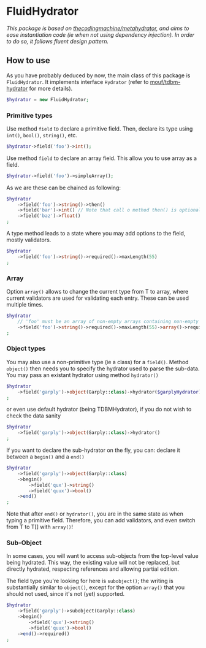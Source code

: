 # FluidHydrator

*This package is based on [thecodingmachine/metahydrator](https://packagist.org/packages/thecodingmachine/metahydrator), and
aims to ease instantiation code (ie when not using dependency injection). In order to do so, it follows fluent design pattern.*

## How to use

As you have probably deduced by now, the main class of this package is `FluidHydrator`. It implements interface `Hydrator`
(refer to [mouf/tdbm-hydrator](https://packagist.org/packages/mouf/tdbm-hydrator) for more details).

```php
$hydrator = new FluidHydrator;
```

### Primitive types
Use method `field` to declare a primitive field. Then, declare its type using `int()`, `bool()`, `string()`, etc.
```php
$hydrator->field('foo')->int();
```
Use method `field` to declare an array field. This allow you to use array as a field. 
```php
$hydrator->field('foo')->simpleArray();
```

As we are these can be chained as following:
```php
$hydrator
    ->field('foo')->string()->then()
    ->field('bar')->int() // Note that call o method then() is optional!
    ->field('baz')->float()
;
```
A type method leads to a state where you may add options to the field, mostly validators.
```php
$hydrator
    ->field('foo')->string()->required()->maxLength(55)
;
```

### Array
Option `array()` allows to change the current type from T to array<T>, where current validators are used for validating
each entry. These can be used multiple times.
```php
$hydrator
    // 'foo' must be an array of non-empty arrays containing non-empty strings of length inferior to 55
    ->field('foo')->string()->required()->maxLength(55)->array()->required()->array()
;
```



### Object types
You may also use a non-primitive type (ie a class) for a `field()`. Method `object()` then needs you to specify
the hydrator used to parse the sub-data.
You may pass an existant hydrator using method `hydrator()`
```php
$hydrator
    ->field('garply')->object(Garply::class)->hydrator($garplyHydrator)
;
```
or even use default hydrator (being TDBMHydrator), if you do not wish to check the data sanity
```php
$hydrator
    ->field('garply')->object(Garply::class)->hydrator()
;
```
If you want to declare the sub-hydrator on the fly, you can: declare it between a `begin()` and a `end()`
```php
$hydrator
    ->field('garply')->object(Garply::class)
    ->begin()
        ->field('qux')->string()
        ->field('quux')->bool()
    ->end()
;
```
Note that after `end()` or `hydrator()`, you are in the same state as when typing a primitive field. Therefore, you can
add validators, and even switch from T to T[] with `array()`!

### Sub-Object
In some cases, you will want to access sub-objects from the top-level value being hydrated. This way, the existing value
will not be replaced, but directly hydrated, respecting references and allowing partial edition.

The field type you're looking for here is `subobject()`; the writing is substantially similar to `object()`, except for
the option `array()` that you should not used, since it's not (yet) supported.
```php
$hydrator
    ->field('garply')->subobject(Garply::class)
    ->begin()
        ->field('qux')->string()
        ->field('quux')->bool()
    ->end()->required()
;
```
